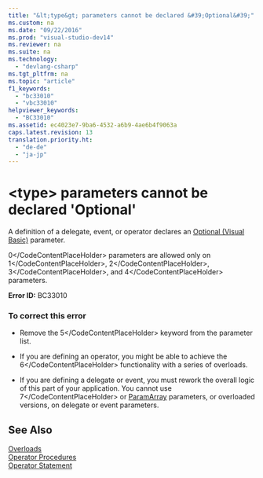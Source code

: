 ```yaml
---
title: "&lt;type&gt; parameters cannot be declared &#39;Optional&#39;"
ms.custom: na
ms.date: "09/22/2016"
ms.prod: "visual-studio-dev14"
ms.reviewer: na
ms.suite: na
ms.technology: 
  - "devlang-csharp"
ms.tgt_pltfrm: na
ms.topic: "article"
f1_keywords: 
  - "bc33010"
  - "vbc33010"
helpviewer_keywords: 
  - "BC33010"
ms.assetid: ec4023e7-9ba6-4532-a6b9-4ae6b4f9063a
caps.latest.revision: 13
translation.priority.ht: 
  - "de-de"
  - "ja-jp"
---
```

# &lt;type&gt; parameters cannot be declared &#39;Optional&#39;
A definition of a delegate, event, or operator declares an [Optional (Visual Basic)](../vs140/optional--visual-basic-.md) parameter.  
  
 <CodeContentPlaceHolder>0\</CodeContentPlaceHolder> parameters are allowed only on <CodeContentPlaceHolder>1\</CodeContentPlaceHolder>, <CodeContentPlaceHolder>2\</CodeContentPlaceHolder>, <CodeContentPlaceHolder>3\</CodeContentPlaceHolder>, and <CodeContentPlaceHolder>4\</CodeContentPlaceHolder> parameters.  
  
 **Error ID:** BC33010  
  
### To correct this error  
  
-   Remove the <CodeContentPlaceHolder>5\</CodeContentPlaceHolder> keyword from the parameter list.  
  
-   If you are defining an operator, you might be able to achieve the <CodeContentPlaceHolder>6\</CodeContentPlaceHolder> functionality with a series of overloads.  
  
-   If you are defining a delegate or event, you must rework the overall logic of this part of your application. You cannot use <CodeContentPlaceHolder>7\</CodeContentPlaceHolder> or [ParamArray](../vs140/paramarray--visual-basic-.md) parameters, or overloaded versions, on delegate or event parameters.  
  
## See Also  
 [Overloads](../vs140/overloads--visual-basic-.md)   
 [Operator Procedures](../vs140/operator-procedures--visual-basic-.md)   
 [Operator Statement](../vs140/operator-statement.md)